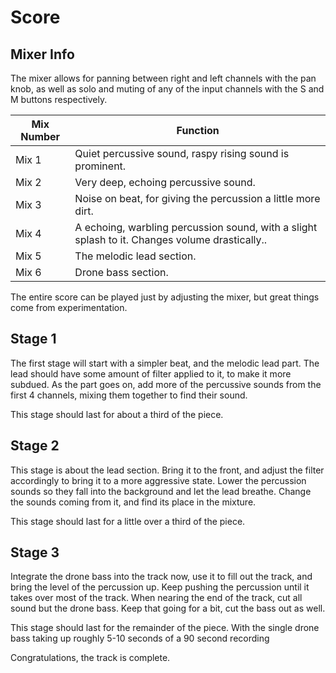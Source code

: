 

# Score

## Mixer Info

The mixer allows for panning between right and left channels with the pan knob, as well as solo and muting of any of the input channels with the S and M buttons respectively.

Mix Number | Function
--- | ---
Mix 1 | Quiet percussive sound, raspy rising sound is prominent.
Mix 2 | Very deep, echoing percussive sound.
Mix 3 | Noise on beat, for giving the percussion a little more dirt.
Mix 4 | A echoing, warbling percussion sound, with a slight splash to it. Changes volume drastically..
Mix 5 | The melodic lead section.
Mix 6 | Drone bass section.

The entire score can be played just by adjusting the mixer, but great things come from experimentation.

## Stage 1
The first stage will start with a simpler beat, and the melodic lead part. The lead should have some amount of filter applied to it, to make it more subdued. As the part goes on, add more of the percussive sounds from the first 4 channels, mixing them together to find their sound.

This stage should last for about a third of the piece.

## Stage 2
This stage is about the lead section. Bring it to the front, and adjust the filter accordingly to bring it to a more aggressive state. Lower the percussion sounds so they fall into the background and let the lead breathe. Change the sounds coming from it, and find its place in the mixture.

This stage should last for a little over a third of the piece.

## Stage 3
Integrate the drone bass into the track now, use it to fill out the track, and bring the level of the percussion up. Keep pushing the percussion until it takes over most of the track. When nearing the end of the track, cut all sound but the drone bass. Keep that going for a bit, cut the bass out as well.

This stage should last for the remainder of the piece. With the single drone bass taking up roughly 5-10 seconds of a 90 second recording

Congratulations, the track is complete.
